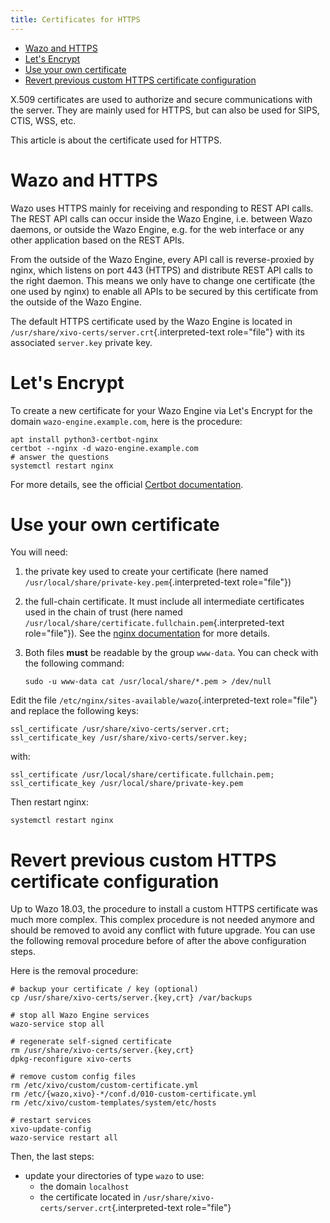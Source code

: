 ```yaml
---
title: Certificates for HTTPS
---
```


-   [Wazo and HTTPS](#wazo-and-https)
-   [Let\'s Encrypt](#lets-encrypt)
-   [Use your own certificate](#use-your-own-certificate)
-   [Revert previous custom HTTPS certificate
    configuration](#revert-previous-custom-https-certificate-configuration)

X.509 certificates are used to authorize and secure communications with
the server. They are mainly used for HTTPS, but can also be used for
SIPS, CTIS, WSS, etc.

This article is about the certificate used for HTTPS.

Wazo and HTTPS
==============

Wazo uses HTTPS mainly for receiving and responding to REST API calls.
The REST API calls can occur inside the Wazo Engine, i.e. between Wazo
daemons, or outside the Wazo Engine, e.g. for the web interface or any
other application based on the REST APIs.

From the outside of the Wazo Engine, every API call is reverse-proxied
by nginx, which listens on port 443 (HTTPS) and distribute REST API
calls to the right daemon. This means we only have to change one
certificate (the one used by nginx) to enable all APIs to be secured by
this certificate from the outside of the Wazo Engine.

The default HTTPS certificate used by the Wazo Engine is located in
`/usr/share/xivo-certs/server.crt`{.interpreted-text role="file"} with
its associated `server.key` private key.

Let\'s Encrypt
==============

To create a new certificate for your Wazo Engine via Let\'s Encrypt for
the domain `wazo-engine.example.com`, here is the procedure:

    apt install python3-certbot-nginx
    certbot --nginx -d wazo-engine.example.com
    # answer the questions
    systemctl restart nginx

For more details, see the official [Certbot
documentation](https://certbot.eff.org/lets-encrypt/debianbuster-nginx.html).

Use your own certificate
========================

You will need:

1.  the private key used to create your certificate (here named
    `/usr/local/share/private-key.pem`{.interpreted-text role="file"})
2.  the full-chain certificate. It must include all intermediate
    certificates used in the chain of trust (here named
    `/usr/local/share/certificate.fullchain.pem`{.interpreted-text
    role="file"}). See the [nginx
    documentation](https://nginx.org/en/docs/http/configuring_https_servers.html#chains)
    for more details.
3.  Both files **must** be readable by the group `www-data`. You can
    check with the following command:

        sudo -u www-data cat /usr/local/share/*.pem > /dev/null

Edit the file `/etc/nginx/sites-available/wazo`{.interpreted-text
role="file"} and replace the following keys:

    ssl_certificate /usr/share/xivo-certs/server.crt;
    ssl_certificate_key /usr/share/xivo-certs/server.key;

with:

    ssl_certificate /usr/local/share/certificate.fullchain.pem;
    ssl_certificate_key /usr/local/share/private-key.pem

Then restart nginx:

    systemctl restart nginx

Revert previous custom HTTPS certificate configuration
======================================================

Up to Wazo 18.03, the procedure to install a custom HTTPS certificate
was much more complex. This complex procedure is not needed anymore and
should be removed to avoid any conflict with future upgrade. You can use
the following removal procedure before of after the above configuration
steps.

Here is the removal procedure:

    # backup your certificate / key (optional)
    cp /usr/share/xivo-certs/server.{key,crt} /var/backups

    # stop all Wazo Engine services
    wazo-service stop all

    # regenerate self-signed certificate
    rm /usr/share/xivo-certs/server.{key,crt}
    dpkg-reconfigure xivo-certs

    # remove custom config files
    rm /etc/xivo/custom/custom-certificate.yml
    rm /etc/{wazo,xivo}-*/conf.d/010-custom-certificate.yml
    rm /etc/xivo/custom-templates/system/etc/hosts

    # restart services
    xivo-update-config
    wazo-service restart all

Then, the last steps:

-   update your directories of type `wazo` to use:
    -   the domain `localhost`
    -   the certificate located in
        `/usr/share/xivo-certs/server.crt`{.interpreted-text
        role="file"}
